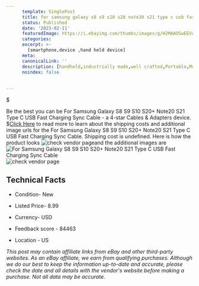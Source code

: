 ```yaml
---
      template: SinglePost
      title: for samsung galaxy s8 s9 s10 s20 note20 s21 type c usb fast charging sync cable
      status: Published
      date: '2023-02-11'
      featuredImage: https://i.ebayimg.com/thumbs/images/g/H2MAAOSwEEVc~amJ/s-l225.jpg
      categories: 
      excerpt: >-
        [smartphone,device ,hand held device]
      meta:
      canonicalLink: ''
      description: [handheld,industrially made,well crafted,Portable,Mobile,Compact,Convenient,Lightweight,Maneuverable,Man-portable,Miniature,Carriable,Hand-held,Light,Holdable,Transportable,Mobile device,Pocket-sized,On-the-go,Wireless,Cordless,Compact size,Convenient size, smartphone,device ,hand held device]
      noindex: false
      
        
---
```

$

Be the best you can be  For Samsung Galaxy S8 S9 S10 S20+ Note20 S21 Type C USB Fast Charging Sync Cable - a 4-star Cables & Adapters device.
$[Click Here](https://www.ebay.com/itm/143353743970?hash=item21608c8a62%3Ag%3AH2MAAOSwEEVc%7EamJ&mkevt=1&mkcid=1&mkrid=711-53200-19255-0&campid=%253CePNCampaignId%253E&customid=%253CreferenceId%253E&toolid=10049) to read more to learn about the shipping costs and additional image urls for the For Samsung Galaxy S8 S9 S10 S20+ Note20 S21 Type C USB Fast Charging Sync Cable. Shipping cost is undefined. Here is how the product looks ![check vendor page](https://i.ebayimg.com/thumbs/images/g/H2MAAOSwEEVc~amJ/s-l225.jpg)and the additional images are![For Samsung Galaxy S8 S9 S10 S20+ Note20 S21 Type C USB Fast Charging Sync Cable](https://i.ebayimg.com/images/g/H2MAAOSwEEVc~amJ/s-l1200.jpg)![check vendor page](https://origin-galleryplus.ebayimg.com/ws/web/143353743970_2_0_1/225x225.jpg,https://origin-galleryplus.ebayimg.com/ws/web/143353743970_3_0_1/225x225.jpg,https://origin-galleryplus.ebayimg.com/ws/web/143353743970_4_0_1/225x225.jpg,https://origin-galleryplus.ebayimg.com/ws/web/143353743970_5_0_1/225x225.jpg,https://origin-galleryplus.ebayimg.com/ws/web/143353743970_6_0_1/225x225.jpg,https://origin-galleryplus.ebayimg.com/ws/web/143353743970_7_0_1/225x225.jpg,https://origin-galleryplus.ebayimg.com/ws/web/143353743970_8_0_1/225x225.jpg,https://origin-galleryplus.ebayimg.com/ws/web/143353743970_9_0_1/225x225.jpg,https://origin-galleryplus.ebayimg.com/ws/web/143353743970_10_0_1/225x225.jpg,https://origin-galleryplus.ebayimg.com/ws/web/143353743970_11_0_1/225x225.jpg,https://origin-galleryplus.ebayimg.com/ws/web/143353743970_12_0_1/225x225.jpg)



 ## Technical Facts 



     
      

 - Condition- New 


      

 - Listed Price- 8.99 


      

 - Currency- USD 


      

 - Feedback score - 84463 


      

 - Location - US 


      
      

 *_This post may contain affiliate links from eBay and other third-party websites. As an eBay affiliate, we earn from qualifying purchases. Although we do our best to keep the information up-to-date and accurate, please check the date and all details with the vendor's website before making a purchase. Not all data may be accurate._*






